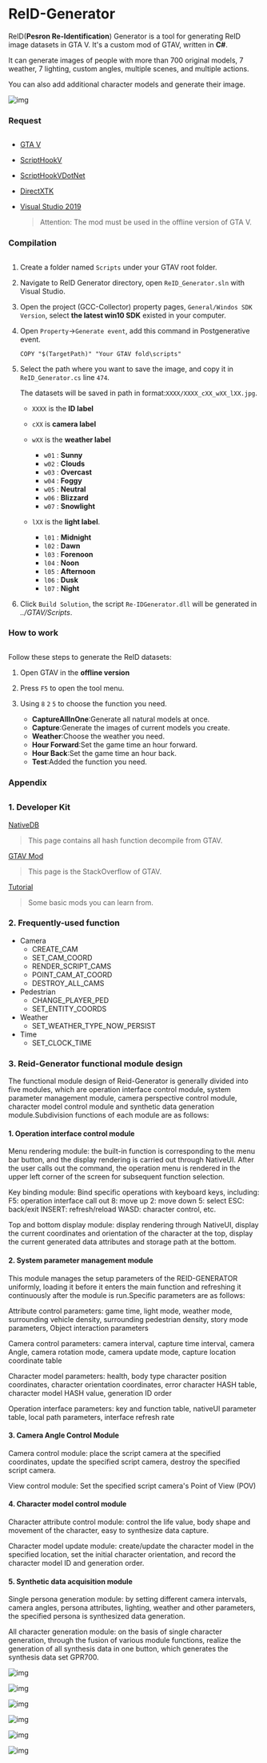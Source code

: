# ReID-Generator #

ReID(**Pesron Re-Identification**) Generator is a tool for generating ReID image datasets in GTA V. It's a custom mod of GTAV, written in **C#**.

It can generate images of people with more than 700 original models, 7 weather, 7 lighting, custom angles, multiple scenes, and multiple actions.

You can also add additional character models and generate their image.

![img](https://github.com/YGJsGitHub/ReID-Generator/blob/master/images/img1.jpg)

### Request ###

##  ##

- [GTA V](https://grandtheftauto.net/gta5)
- [ScriptHookV](http://www.dev-c.com/gtav/scripthookv/)
- [ScriptHookVDotNet](https://github.com/crosire/scripthookvdotnet/releases)
- [DirectXTK](https://github.com/Microsoft/DirectXTK)
- [Visual Studio 2019](https://visualstudio.microsoft.com/zh-hans/vs/)

	> Attention: The mod must be used in the offline version of GTA V.

### Compilation ###

##  ##

1. Create a folder named `Scripts` under your GTAV root folder.


2. Navigate to ReID Generator directory, open `ReID_Generator.sln` with Visual Studio.


3. Open the project (GCC-Collector) property pages, `General/Windos SDK Version`, select **the latest win10 SDK** existed in your computer.


4. Open `Property`->`Generate event`, add this command in Postgenerative event.

 	`COPY "$(TargetPath)" "Your GTAV fold\scripts"`


5. Select the path where you want to save the image, and copy it in `ReID_Generator.cs` line `474`.

	The datasets will be saved in path in format:`XXXX/XXXX_cXX_wXX_lXX.jpg`.


	-  `XXXX` is the **ID label**


	-  `cXX` is **camera label**


	-  `wXX` is the **weather label**
		- `w01` : **Sunny**
		- `w02` : **Clouds**
		- `w03` : **Overcast**
		- `w04` : **Foggy**
		- `w05` : **Neutral**
		- `w06` : **Blizzard**
		- `w07` : **Snowlight**


	-  `lXX` is the **light label**.
		- `l01` : **Midnight**
		- `l02` : **Dawn**
		- `l03` : **Forenoon**
		- `l04` : **Noon**
		- `l05` : **Afternoon**
		- `l06` : **Dusk**
		- `l07` : **Night**


5. Click `Build Solution`, the script `Re-IDGenerator.dll` will be generated in *../GTAV/Scripts*.

### How to work ###

##  ##

Follow these steps to generate the ReID datasets:

1. Open GTAV in the **offline version**


2. Press `F5` to open the tool menu.


3. Using `8` `2` `5` to choose the function you need.
	* **CaptureAllInOne**:Generate all natural models at once.
	* **Capture**:Generate the images of current models you create.
	* **Weather**:Choose the weather you need.
	* **Hour Forward**:Set the game time an hour forward.
	* **Hour Back**:Set the game time an hour back.
	* **Test**:Added the function you need.


### Appendix ##

##  ##

### 1. Developer Kit ###

[NativeDB](http://dev-c.com/nativedb/)
> This page contains all hash function decompile from GTAV. 

[GTAV Mod](https://www.gta5-mods.com/)
> This page is the StackOverflow of GTAV.

[Tutorial](https://github.com/libertylocked/GTAVMods)
> Some basic mods you can learn from.

### 2. Frequently-used function ###

- Camera
	- CREATE_CAM
	- SET_CAM_COORD
	- RENDER_SCRIPT_CAMS
	- POINT_CAM_AT_COORD
	- DESTROY_ALL_CAMS
- Pedestrian
	- CHANGE_PLAYER_PED
	- SET_ENTITY_COORDS
- Weather
	- SET_WEATHER_TYPE_NOW_PERSIST
- Time
	- SET_CLOCK_TIME
	
### 3. Reid-Generator functional module design ###
The functional module design of Reid-Generator is generally divided into five modules, which are operation interface control module, system parameter management module, camera perspective control module, character model control module and synthetic data generation module.Subdivision functions of each module are as follows:

#### 1. Operation interface control module

Menu rendering module: the built-in function is corresponding to the menu bar button, and the display rendering is carried out through NativeUI. After the user calls out the command, the operation menu is rendered in the upper left corner of the screen for subsequent function selection.

Key binding module: Bind specific operations with keyboard keys, including: F5: operation interface call out 8: move up 2: move down 5: select ESC: back/exit INSERT: refresh/reload WASD: character control, etc.

Top and bottom display module: display rendering through NativeUI, display the current coordinates and orientation of the character at the top, display the current generated data attributes and storage path at the bottom.

#### 2. System parameter management module

This module manages the setup parameters of the REID-GENERATOR uniformly, loading it before it enters the main function and refreshing it continuously after the module is run.Specific parameters are as follows:

Attribute control parameters: game time, light mode, weather mode, surrounding vehicle density, surrounding pedestrian density, story mode parameters, Object interaction parameters

Camera control parameters: camera interval, capture time interval, camera Angle, camera rotation mode, camera update mode, capture location coordinate table

Character model parameters: health, body type character position coordinates, character orientation coordinates, error character HASH table, character model HASH value, generation ID order

Operation interface parameters: key and function table, nativeUI parameter table, local path parameters, interface refresh rate

#### 3. Camera Angle Control Module

Camera control module: place the script camera at the specified coordinates, update the specified script camera, destroy the specified script camera.

View control module: Set the specified script camera's Point of View (POV)

#### 4. Character model control module

Character attribute control module: control the life value, body shape and movement of the character, easy to synthesize data capture.

Character model update module: create/update the character model in the specified location, set the initial character orientation, and record the character model ID and generation order.

#### 5. Synthetic data acquisition module

Single persona generation module: by setting different camera intervals, camera angles, persona attributes, lighting, weather and other parameters, the specified persona is synthesized data generation.

All character generation module: on the basis of single character generation, through the fusion of various module functions, realize the generation of all synthesis data in one button, which generates the synthesis data set GPR700.

![img](https://github.com/YGJsGitHub/ReID-Generator/blob/master/images/1.gif)  

![img](https://github.com/YGJsGitHub/ReID-Generator/blob/master/images/2.gif)  

![img](https://github.com/YGJsGitHub/ReID-Generator/blob/master/images/3.gif)  

![img](https://github.com/YGJsGitHub/ReID-Generator/blob/master/images/4.gif)  

![img](https://github.com/YGJsGitHub/ReID-Generator/blob/master/images/5.gif)  

![img](https://github.com/YGJsGitHub/ReID-Generator/blob/master/images/6.gif)  
